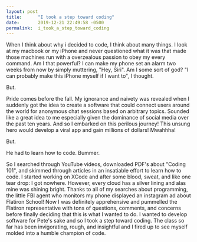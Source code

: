 ```yaml
---
layout: post
title:      "I took a step toward coding"
date:       2019-12-21 22:49:58 -0500
permalink:  i_took_a_step_toward_coding
---
```



When I think about why i decided to code, I think about many things. I look at my macbook or my iPhone and never questioned what it was that made those machines run with a overzealous passion to obey my every command. Am I that powerful? I can make my phone set an alarm two weeks from now by simply muttering, "Hey, Siri". Am I some sort of god?
"I can probably make this iPhone myself if I want to", I thought.

But.

Pride comes before the fall. My ignorance and naivety was revealed when I suddenly got the idea to create a software that could connect users around the world for anonymous chat sessions based on arbitrary topics. Sounded like a great idea to me especially given the dominance of social media over the past ten years. And so I embarked on this perilous journey! This unsung hero would develop a viral app and gain millions of dollars! Mwahhha!

But.

He had to learn how to code. 
Bummer.

So I searched through YouTube videos, downloaded PDF's about "Coding 101", and skimmed through articles in an insatiable effort to learn how to code. I started working on XCode and after some blood, sweat, and like one tear drop: I got nowhere. However, every cloud has a silver lining and alas mine was shining bright. Thanks to all of my searches about programming, the little FBI agent who monitors my phone displayed an instagram ad about Flatiron School! Now I was definitely apprehensive and pummelled the Flatiron representative with tons of questions, comments, and concerns before finally deciding that this is what I wanted to do. I wanted to develop software for Pete's sake and so I took a step toward coding. The class so far has been invigorating, rough, and insightful and I fired up to see myself molded into a humble champion of code.
